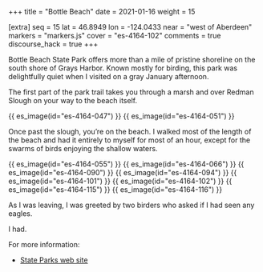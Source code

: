 +++
title = "Bottle Beach"
date = 2021-01-16
weight = 15

[extra]
seq = 15
lat = 46.8949
lon = -124.0433
near = "west of Aberdeen"
markers = "markers.js"
cover = "es-4164-102"
comments = true
discourse_hack = true
+++

Bottle Beach State Park offers more than a mile of pristine shoreline on the south shore of Grays Harbor. Known mostly for birding, this park was delightfully quiet when I visited on a gray January afternoon.

<!-- more -->

The first part of the park trail takes you through a marsh and over Redman Slough on your way to the beach itself.

{{ es_image(id="es-4164-047") }}
{{ es_image(id="es-4164-051") }}

Once past the slough, you’re on the beach. I walked most of the length of the beach and had it entirely to myself for most of an hour, except for the swarms of birds enjoying the shallow waters.

{{ es_image(id="es-4164-055") }}
{{ es_image(id="es-4164-066") }}
{{ es_image(id="es-4164-090") }}
{{ es_image(id="es-4164-094") }}
{{ es_image(id="es-4164-101") }}
{{ es_image(id="es-4164-102") }}
{{ es_image(id="es-4164-115") }}
{{ es_image(id="es-4164-116") }}

As I was leaving, I was greeted by two birders who asked if I had seen any eagles.

I had.

For more information:

* [State Parks web site](https://parks.state.wa.us/479/Bottle-Beach)
